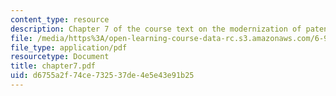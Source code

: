 ```yaml
---
content_type: resource
description: Chapter 7 of the course text on the modernization of patent systems.
file: /media/https%3A/open-learning-course-data-rc.s3.amazonaws.com/6-931-development-of-inventions-and-creative-ideas-spring-2008/d6755a2f74ce732537de4e5e43e91b25_chapter7.pdf
file_type: application/pdf
resourcetype: Document
title: chapter7.pdf
uid: d6755a2f-74ce-7325-37de-4e5e43e91b25
---
```

